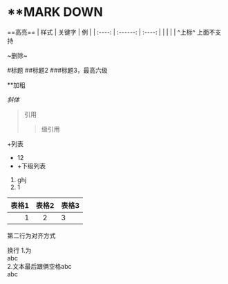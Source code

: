 # **MARK DOWN

==高亮==
| 样式 | 关键字 | 例   |
| :----: | :------: | :----: |
|      |        |      |
^上标^
上面不支持

~删除~

#标题
##标题2
###标题3，最高六级

**加粗

*斜体*

>引用
>
>>级引用
>>


+列表
- 12
- 
  +下级列表
1. ghj
2. 1


|表格1|表格2|表格3|
-:|:-:|:-
|1|2|3|
第二行为对齐方式

换行
1.为</BR>abc</BR>
2.文本最后跟俩空格abc  
abc
